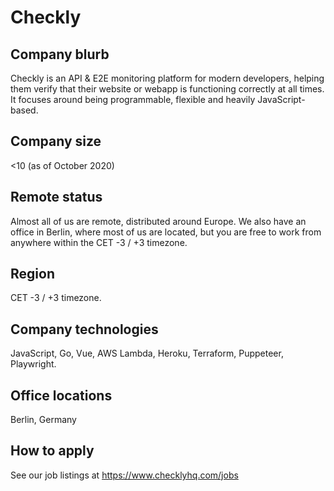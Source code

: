 # Checkly

## Company blurb

Checkly is an API & E2E monitoring platform for modern developers, helping them verify that their website or webapp is functioning correctly at all times. It focuses around being programmable, flexible and heavily JavaScript-based.

## Company size

<10 (as of October 2020)

## Remote status

Almost all of us are remote, distributed around Europe. We also have an office in Berlin, where most of us are located, but you are free to work from anywhere within the CET -3 / +3 timezone.

## Region

CET -3 / +3 timezone.

## Company technologies

JavaScript, Go, Vue, AWS Lambda, Heroku, Terraform, Puppeteer, Playwright.

## Office locations

Berlin, Germany

## How to apply

See our job listings at https://www.checklyhq.com/jobs
